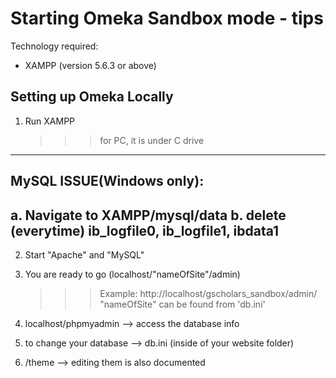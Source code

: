 # Starting Omeka Sandbox mode - tips
Technology required:
* XAMPP (version 5.6.3 or above)

## Setting up Omeka Locally
1. Run XAMPP
	>>> for PC, it is under C drive

--------------------
MySQL ISSUE(Windows only):
--------------------
a. Navigate to XAMPP/mysql/data
b. delete (everytime) ib_logfile0, ib_logfile1, ibdata1
--------------------

2. Start "Apache" and "MySQL"

3. You are ready to go (localhost/"nameOfSite"/admin)
	>>> Example: http://localhost/gscholars_sandbox/admin/
	>>> "nameOfSite" can be found from 'db.ini'

4. localhost/phpmyadmin --> access the database info

5. to change your database --> db.ini (inside of your website folder)

6. /theme --> editing them is also documented
